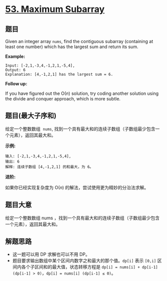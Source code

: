 # [53. Maximum Subarray](https://leetcode-cn.com/problems/maximum-subarray/)

## 题目

Given an integer array `nums`, find the contiguous subarray (containing at least one number) which has the largest sum and return its sum.

**Example:**

    Input: [-2,1,-3,4,-1,2,1,-5,4],
    Output: 6
    Explanation: [4,-1,2,1] has the largest sum = 6.

**Follow up:**

If you have figured out the O(_n_) solution, try coding another solution using the divide and conquer approach, which is more subtle.

## 题目(最大子序和)

给定一个整数数组  `nums`, 找到一个具有最大和的连续子数组（子数组最少包含一个元素），返回其最大和。

**示例:**

    输入: [-2,1,-3,4,-1,2,1,-5,4],
    输出: 6
    解释: 连续子数组 [4,-1,2,1] 的和最大，为 6。

**进阶:**

如果你已经实现复杂度为 O(_n_) 的解法，尝试使用更为精妙的分治法求解。

## 题目大意

给定一个整数数组 nums ，找到一个具有最大和的连续子数组（子数组最少包含一个元素），返回其最大和。

## 解题思路

- 这一题可以用 DP 求解也可以不用 DP。
- 题目要求输出数组中某个区间内数字之和最大的那个值。`dp[i]` 表示 `[0,i]` 区间内各个子区间和的最大值，状态转移方程是 `dp[i] = nums[i] + dp[i-1] (dp[i-1] > 0)`，`dp[i] = nums[i] (dp[i-1] ≤ 0)`。
